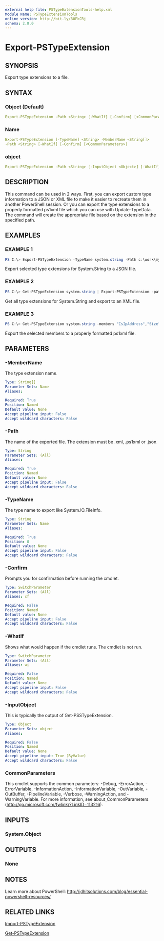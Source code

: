 ```yaml
---
external help file: PSTypeExtensionTools-help.xml
Module Name: PSTypeExtensionTools
online version: http://bit.ly/30FkCRj
schema: 2.0.0
---
```


# Export-PSTypeExtension

## SYNOPSIS

Export type extensions to a file.

## SYNTAX

### Object (Default)

```yaml
Export-PSTypeExtension -Path <String> [-WhatIf] [-Confirm] [<CommonParameters>]
```

### Name

```yaml
Export-PSTypeExtension [-TypeName] <String> -MemberName <String[]>
-Path <String> [-WhatIf] [-Confirm] [<CommonParameters>]
```

### object

```yaml
Export-PSTypeExtension -Path <String> [-InputObject <Object>] [-WhatIf] [-Confirm] [<CommonParameters>]
```

## DESCRIPTION

This command can be used in 2 ways. First, you can export custom type information to a JSON or XML file to make it easier to recreate them in another PowerShell session. Or you can export the type extensions to a properly formatted ps1xml file which you can use with Update-TypeData. The command will create the appropriate file based on the extension in the specified path.

## EXAMPLES

### EXAMPLE 1

```powershell
PS C:\> Export-PSTypeExtension -TypeName system.string -Path c:\work\mystringtypes.json -MemberName Size,IsIPAddress
```

Export selected type extensions for System.String to a JSON file.

### EXAMPLE 2

```powershell
PS C:\> Get-PSTypeExtension system.string | Export-PSTypeExtension -path c:\work\stringtypes.xml
```

Get all type extensions for System.String and export to an XML file.

### EXAMPLE 3

```powershell
PS C:\> Get-PSTypeExtension system.string -members "IsIpAddress","Size","Randomize" | Export-PSTypeExtension -path c:\work\mystring.type.ps1xml
```

Export the selected members to a properly formatted ps1xml file.

## PARAMETERS

### -MemberName

The type extension name.

```yaml
Type: String[]
Parameter Sets: Name
Aliases:

Required: True
Position: Named
Default value: None
Accept pipeline input: False
Accept wildcard characters: False
```

### -Path

The name of the exported file. The extension must be .xml, .ps1xml or .json.

```yaml
Type: String
Parameter Sets: (All)
Aliases:

Required: True
Position: Named
Default value: None
Accept pipeline input: False
Accept wildcard characters: False
```

### -TypeName

The type name to export like System.IO.FileInfo.

```yaml
Type: String
Parameter Sets: Name
Aliases:

Required: True
Position: 0
Default value: None
Accept pipeline input: False
Accept wildcard characters: False
```

### -Confirm

Prompts you for confirmation before running the cmdlet.

```yaml
Type: SwitchParameter
Parameter Sets: (All)
Aliases: cf

Required: False
Position: Named
Default value: None
Accept pipeline input: False
Accept wildcard characters: False
```

### -WhatIf

Shows what would happen if the cmdlet runs. The cmdlet is not run.

```yaml
Type: SwitchParameter
Parameter Sets: (All)
Aliases: wi

Required: False
Position: Named
Default value: None
Accept pipeline input: False
Accept wildcard characters: False
```

### -InputObject

This is typically the output of Get-PSSTypeExtension.

```yaml
Type: Object
Parameter Sets: object
Aliases:

Required: False
Position: Named
Default value: None
Accept pipeline input: True (ByValue)
Accept wildcard characters: False
```

### CommonParameters

This cmdlet supports the common parameters: -Debug, -ErrorAction, -ErrorVariable, -InformationAction, -InformationVariable, -OutVariable, -OutBuffer, -PipelineVariable, -Verbose, -WarningAction, and -WarningVariable. For more information, see about_CommonParameters (http://go.microsoft.com/fwlink/?LinkID=113216).

## INPUTS

### System.Object

## OUTPUTS

### None

## NOTES

Learn more about PowerShell:
http://jdhitsolutions.com/blog/essential-powershell-resources/

## RELATED LINKS

[Import-PSTypeExtension]()

[Get-PSTypeExtension]()
